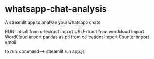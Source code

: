 # whatsapp-chat-analysis
A streamlit app to analyze your whatsapp chats

RUN:
intsall
from urlextract import URLExtract
from wordcloud import WordCloud
import pandas as pd
from collections import Counter
import emoji

to run:
command--> streamlit run app.js



